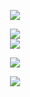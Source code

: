 

<div align="center">

  <p align="center">
    <a href="#"><img src="https://skillicons.dev/icons?i=go,js,php,ts,html,css" /></a>
  </p>
  
  <p align="center">
    <a href="#"><img src="https://skillicons.dev/icons?i=react,nextjs,vue,nuxtjs,tailwind" /></a> 
    <br/>
    <a href="#"><img src="https://skillicons.dev/icons?i=elysia,express,nest" /></a>
  </p>
  
  <p align="center">
    <a href="#"><img src="https://skillicons.dev/icons?i=bun,npm" /></a>
  </p>

  <p align="center">
    <a href="#"><img src="https://skillicons.dev/icons?i=git,vscode,docker,linux,mysql,postgres" /></a>
  </p>
</div>

